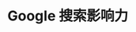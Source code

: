 # Google 搜索影响力


<ImgView title="Google 搜索影响力" url="https://6.z.wiki/autoupload/20240211/dxbm.1918X1302-image.png" />


<ImgView title="Google 搜索影响力" url="https://3.z.wiki/autoupload/20240331/9Pgg.1556X1152-image.png" />


